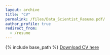 ```yaml
---
layout: archive
title: "CV"
permalink: /files/Data_Scientist_Resume.pdf/
author_profile: true
redirect_from:
  - /resume
---
```


{% include base_path %}
[Download CV here](https://VishnuSaiKarthikGindi.github.io/files/Data_Scientist_Resume.pdf) 
